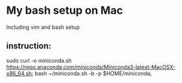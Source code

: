 # My bash setup on Mac

Including vim and bash setup

## instruction:
sudo curl -o miniconda.sh https://repo.anaconda.com/miniconda/Miniconda3-latest-MacOSX-x86_64.sh;
bash ~/miniconda.sh -b -p $HOME/miniconda;
